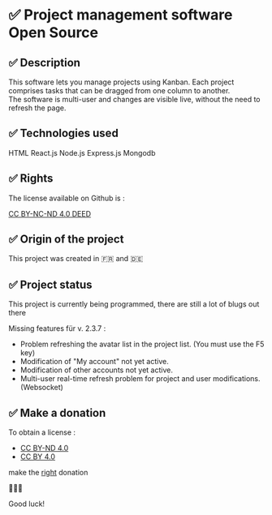 # ✅ Project management software Open Source

## ✅ Description

This software lets you manage projects using Kanban.
Each project comprises tasks that can be dragged from one column to another.  
The software is multi-user and changes are visible live, without the need to refresh the page. 

## ✅ Technologies used

HTML
React.js
Node.js
Express.js
Mongodb

## ✅ Rights

The license available on Github is : 

[CC BY-NC-ND 4.0 DEED](https://creativecommons.org/licenses/by-nc-nd/4.0/legalcode.de)

## ✅ Origin of the project
This project was created in 🇫🇷 and 🇩🇪 

## ✅ Project status
This project is currently being programmed, there are still a lot of blugs out there 

Missing features für v. 2.3.7 : 
- Problem refreshing the avatar list in the project list. (You must use the F5 key)
- Modification of "My account" not yet active.
- Modification of other accounts not yet active. 
- Multi-user real-time refresh problem for project and user modifications.  (Websocket)

## ✅ Make a donation

To obtain a license :
- [CC BY-ND 4.0](https://creativecommons.org/licenses/by-nd/4.0/deed.de)
- [CC BY 4.0](https://creativecommons.org/licenses/by/4.0/legalcode.de)
  
make the [right](https://github.com/sponsors/Michaux-Technology) donation

🙏🙏🙏

Good luck!
